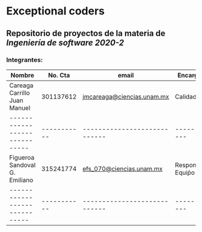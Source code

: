 # Exceptional coders
## Repositorio de proyectos de la materia de *Ingeniería de software 2020-2*

### Integrantes:
Nombre                       | No. Cta   | email                      | Encargado
-----------------------------|-----------|----------------------------|-----------
Careaga Carrillo Juan Manuel | 301137612 | jmcareaga@ciencias.unam.mx | Calidad
-----------------------------|-----------|----------------------------|------------
Figueroa Sandoval G. Emiliano| 315241774 | efs_070@ciencias.unam.mx   | Responsable Equiṕo
-----------------------------|-----------|----------------------------|------------
